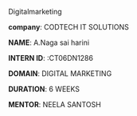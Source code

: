 Digitalmarketing

**company**: CODTECH IT SOLUTIONS

**NAME**: A.Naga sai harini 

**INTERN ID**: :CT06DN1286

**DOMAIN**: DIGITAL MARKETING 

**DURATION**: 6 WEEKS 

**MENTOR**: NEELA SANTOSH
